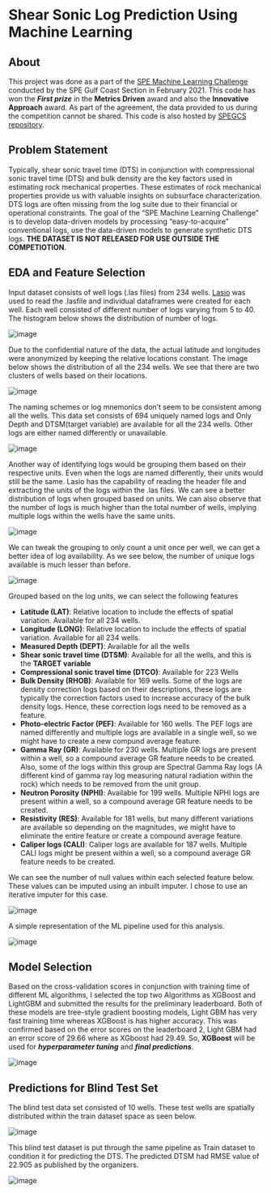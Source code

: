 # Shear Sonic Log Prediction Using Machine Learning
## About
This project was done as a part of the [SPE Machine Learning Challenge](https://www.spegcs.org/events/5965/) conducted by the SPE Gulf Coast Section in February 2021. This code has won the ***First prize*** in the **Metrics Driven** award and also the **Innovative Approach** award. As part of the agreement, the data provided to us during the competition cannot be shared. This code is also hosted by [SPEGCS repository](https://github.com/SPEGCS/ML-Challenge-Feb-March-2021).

## Problem Statement
Typically, shear sonic travel time (DTS) in conjunction with compressional sonic travel time (DTS) and bulk density are the key factors used in estimating rock mechanical properties. These estimates of rock mechanical properties provide us with valuable insights on subsurface characterization. DTS logs are often missing from the log suite due to their financial or operational constraints. The goal of the “SPE Machine Learning Challenge” is to develop data-driven models by processing “easy-to-acquire” conventional logs, use the data-driven models to generate synthetic DTS logs. **THE DATASET IS NOT RELEASED FOR USE OUTSIDE THE COMPETIOTION**.

## EDA and Feature Selection
Input dataset consists of well logs (.las files) from 234 wells. [Lasio](https://pypi.org/project/lasio/) was used to read the .lasfile and individual dataframes were created for each well.  Each well consisted of different number of logs varying from 5 to 40. The histogram below shows the distribution of number of logs.

![image](https://user-images.githubusercontent.com/69025410/113067965-f5c47100-9182-11eb-83a5-9e0e428b23c2.png)

Due to the confidential nature of the data, the actual latitude and longitudes were anonymized by keeping the relative locations constant. The image below shows the distribution of all the 234 wells. We see that there are two clusters of wells based on their locations.

![image](https://user-images.githubusercontent.com/69025410/113068736-8780ae00-9184-11eb-9afb-0c67a21e8312.png)

The naming schemes or log mnemonics don’t seem to be consistent among all the wells. This data set consists of 694 uniquely named logs and Only Depth and DTSM(target variable) are available for all the 234 wells. Other logs are either named differently or unavailable.

![image](https://user-images.githubusercontent.com/69025410/113069140-4b018200-9185-11eb-9690-3361a0418cac.png)

Another way of identifying logs would be grouping them based on their respective units. Even when the logs are named differently, their units would still be the same. Lasio has the capability of reading the header file and extracting the units of the logs within the .las files. We can see a better distribution of logs when grouped based on units. We can also observe that the number of logs is much higher than the total number of wells, implying multiple logs within the wells have the same units.

![image](https://user-images.githubusercontent.com/69025410/113069488-18a45480-9186-11eb-8dcf-903f6327409c.png)

We can tweak the grouping to only count a unit once per well, we can get a better idea of log availability. As we see below, the number of unique logs available is much lesser than before.

![image](https://user-images.githubusercontent.com/69025410/113069645-6de06600-9186-11eb-9a27-4e3def631255.png)

Grouped based on the log units, we can select the following features
- **Latitude (LAT)**: Relative location to include the effects of spatial variation. Available for all 234 wells.
- **Longitude (LONG)**: Relative location to include the effects of spatial variation. Available for all 234 wells.
- **Measured Depth (DEPT)**: Available for all the wells
- **Shear sonic travel time (DTSM)**: Available for all the wells, and this is the **TARGET variable**
- **Compressional sonic travel time (DTCO)**: Available for 223 Wells
- **Bulk Density (RHOB)**: Available for 169 wells. Some of the logs are density correction logs based on their descriptions, these logs are typically the correction factors used to increase accuracy of the bulk density logs. Hence, these correction logs need to be removed as a feature.
- **Photo-electric Factor (PEF)**: Available for 160 wells. The PEF logs are named differently and multiple logs are available in a single well, so we might have to create a new compund average feature.
- **Gamma Ray (GR)**: Available for 230 wells. Multiple GR logs are present within a well, so a compound average GR feature needs to be created. Also, some of the logs within this group are Spectral Gamma Ray logs (A different kind of gamma ray log measuring natural radiation within the rock) which needs to be removed from the unit group.
- **Neutron Porosity (NPHI)**: Available for 199 wells. Multiple NPHI logs are present within a well, so a compound average GR feature needs to be created.
- **Resistivity (RES)**: Available for 181 wells, but many different variations are available so depending on the magnitudes, we might have to eliminate the entire feature or create a compound average feature.
- **Caliper logs (CALI)**: Caliper logs are available for 187 wells. Multiple CALI logs might be present within a well, so a compound average GR feature needs to be created.

We can see the number of null values within each selected feature below. These values can be imputed using an inbuilt imputer. I chose to use an iterative imputer for this case.

![image](https://user-images.githubusercontent.com/69025410/113071540-92d6d800-918a-11eb-9713-53c8ac23324e.png)

A simple representation of the ML pipeline used for this analysis.

![image](https://user-images.githubusercontent.com/69025410/113071987-81da9680-918b-11eb-9254-2b7ebafff097.png)

## Model Selection
Based on the cross-validation scores in conjunction with training time of different ML algorithms, I selected the top two Algorithms as XGBoost and LightGBM and submitted the results for the preliminary leaderboard. Both of these models are tree-style gradient boosting models, Light GBM has very fast training time whereas XGBoost is has higher accuracy. This was confirmed based on the error scores on the leaderboard 2, Light GBM had an error score of 29.66 where as XGboost had 29.49. So, **XGBoost** will be used for ***hyperparameter tuning*** and ***final predictions***.

![image](https://user-images.githubusercontent.com/69025410/113072023-9880ed80-918b-11eb-8acc-d803e36073f6.png)

## Predictions for Blind Test Set
The blind test data set consisted of 10 wells. These test wells are spatially distributed within the train dataset space as seen below.

![image](https://user-images.githubusercontent.com/69025410/113072329-6a4fdd80-918c-11eb-8954-d3abbad09d9f.png)

This blind test dataset is put through the same pipeline as Train dataset to condition it for predicting the DTS. The predicted DTSM had RMSE value of 22.905 as published by the organizers.

![image](https://user-images.githubusercontent.com/69025410/113072490-c1ee4900-918c-11eb-8c44-89d2eb18ed4d.png)




